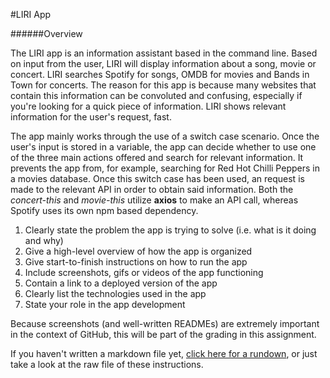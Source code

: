 #LIRI App

######Overview

The LIRI app is an information assistant based in the command line. 
Based on input from the user, LIRI will display information about a song, movie or concert. LIRI searches Spotify for songs, OMDB for movies and Bands in Town for concerts. The reason for this app is because many websites that contain this information can be convoluted and confusing, especially if you're looking for a quick piece of information. LIRI shows relevant information for the user's request, fast.

The app mainly works through the use of a switch case scenario. Once the user's input is stored in a variable, the app can decide whether to use one of the three main actions offered and search for relevant information. It prevents the app from, for example, searching for Red Hot Chilli Peppers in a movies database.
Once this switch case has been used, an request is made to the relevant API in order to obtain said information. Both the *concert-this* and *movie-this* utilize **axios** to make an API call, whereas Spotify uses its own npm based dependency.




1. Clearly state the problem the app is trying to solve (i.e. what is it doing and why)
2. Give a high-level overview of how the app is organized
3. Give start-to-finish instructions on how to run the app
4. Include screenshots, gifs or videos of the app functioning
5. Contain a link to a deployed version of the app
6. Clearly list the technologies used in the app
7. State your role in the app development

Because screenshots (and well-written READMEs) are extremely important in the context of GitHub, this will be part of the grading in this assignment.

If you haven't written a markdown file yet, [click here for a rundown](https://guides.github.com/features/mastering-markdown/), or just take a look at the raw file of these instructions.